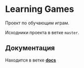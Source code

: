 Learning Games
=============

Проект по обучающим играм. 

Исходники проекта в ветке `master`.

Документация
-------------
Находится в ветке [**docs**](https://github.com/s-stude/LearningGames/tree/docs)
